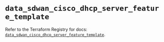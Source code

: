 # `data_sdwan_cisco_dhcp_server_feature_template`

Refer to the Terraform Registry for docs: [`data_sdwan_cisco_dhcp_server_feature_template`](https://registry.terraform.io/providers/ciscodevnet/sdwan/0.8.0/docs/data-sources/cisco_dhcp_server_feature_template).
